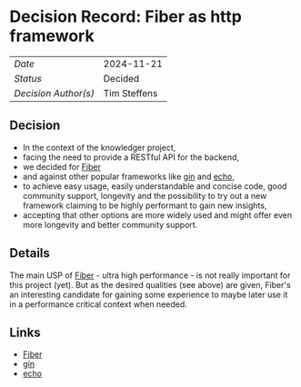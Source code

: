 # Decision Record: Fiber as http framework

|                      |              |
|----------------------|--------------|
| *Date*               | 2024-11-21   |
| *Status*             | Decided      |
| *Decision Author(s)* | Tim Steffens |

## Decision

* In the context of the knowledger project,
* facing the need to provide a RESTful API for the backend,
* we decided for [Fiber](https://github.com/gofiber/fiber) 
* and against other popular frameworks like [gin](https://github.com/gin-gonic/gin) and [echo](https://github.com/labstack/echo),
* to achieve easy usage, easily understandable and concise code, good community support, longevity and 
the possibility to try out a new framework claiming to be highly performant to gain new insights,
* accepting that other options are more widely used and might offer even more longevity and better community support.

## Details

The main USP of [Fiber](https://github.com/gofiber/fiber) - ultra high performance - is not really important for this
project (yet). But as the desired qualities (see above) are given, Fiber's an interesting candidate for gaining some
experience to maybe later use it in a performance critical context when needed.

## Links

* [Fiber](https://github.com/gofiber/fiber)
* [gin](https://github.com/gin-gonic/gin)
* [echo](https://github.com/labstack/echo)